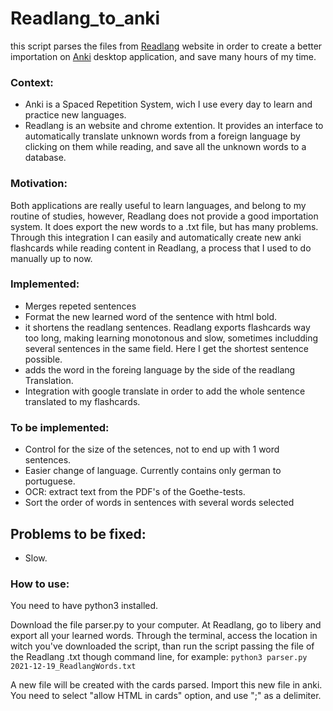# Readlang_to_anki
this script parses the files from [Readlang](https://readlang.com/) website in order to create a better importation on [Anki](https://apps.ankiweb.net/) desktop application, and save many hours of my time.


### Context:
  - Anki is a Spaced Repetition System, wich I use every day to learn and practice new languages. 
  - Readlang is an website and chrome extention. It provides an interface to automatically translate unknown words from a foreign language by clicking on them while reading, and save all the unknown words to a database.

### Motivation:
  Both applications are really useful to learn languages, and belong to my routine of studies, however, Readlang does not provide a good importation system. It does export the new words to a .txt file, but has many problems. 
  Through this integration I can easily and automatically create new anki flashcards while reading content in Readlang, a process that I used to do manually up to now.
  
### Implemented:
  - Merges repeted sentences
  - Format the new learned word of the sentence with html bold.
  - it shortens the readlang sentences. Readlang exports flashcards way too long, making learning monotonous and slow, sometimes includding several sentences in the same field. Here I get the shortest sentence possible.
  - adds the word in the foreing language by the side of the readlang Translation.
  - Integration with google translate in order to add the whole sentence translated to my flashcards.

### To be implemented:
  - Control for the size of the setences, not to end up with 1 word sentences.
  - Easier change of language. Currently contains only german to portuguese.
  - OCR: extract text from the PDF's of the Goethe-tests.
  - Sort the order of words in sentences with several words selected

## Problems to be fixed:
  - Slow.

### How to use:
  You need to have python3 installed.
  
  Download the file parser.py to your computer. At Readlang, go to libery and export all your learned words. Through the terminal, access the location in witch you've downloaded the script, than run the script passing the file of the Readlang .txt though command line, for example:  `python3 parser.py 2021-12-19_ReadlangWords.txt`
  
  A new file will be created with the cards parsed. Import this new file in anki. You need to select "allow HTML in cards" option, and use ";" as a delimiter.
